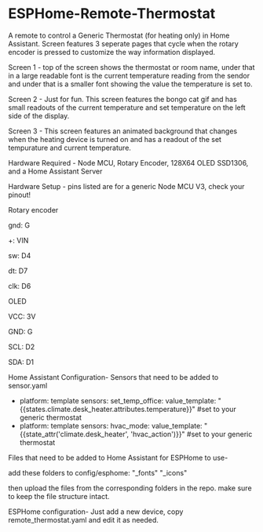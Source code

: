 # ESPHome-Remote-Thermostat
A remote to control a Generic Thermostat (for heating only) in Home Assistant. Screen features 3 seperate pages that cycle when the rotary encoder is pressed to customize the way information displayed.

Screen 1 - top of the screen shows the thermostat or room name, under that in a large readable font is the current temperature reading from the sendor and under that is a smaller font showing the value the temperature is set to.

Screen 2 - Just for fun. This screen features the bongo cat gif and has small readouts of the current temperature and set temperature on the left side of the display.

Screen 3 - This screen features an animated background that changes when the heating device is turned on and has a readout of the set tempurature and current temperature.

Hardware Required -
Node MCU, Rotary Encoder, 128X64 OLED SSD1306, and a Home Assistant Server

Hardware Setup - pins listed are for a generic Node MCU V3, check your pinout!

Rotary encoder

gnd: G

+: VIN

sw: D4

dt: D7

clk: D6



OLED

VCC: 3V

GND: G 

SCL: D2

SDA: D1


Home Assistant Configuration-
Sensors that need to be added to sensor.yaml

 - platform: template
   sensors:
    set_temp_office:
      value_template: "{{states.climate.desk_heater.attributes.temperature}}" #set to your generic thermostat
 - platform: template
   sensors:
    hvac_mode:
      value_template: "{{state_attr('climate.desk_heater', 'hvac_action')}}" #set to your generic thermostat
      
Files that need to be added to Home Assistant for ESPHome to use-

add these folders to config/esphome: "_fonts" "_icons"

then upload the files from the corresponding folders in the repo. make sure to keep the file structure intact.

ESPHome configuration-
Just add a new device, copy remote_thermostat.yaml and edit it as needed.
